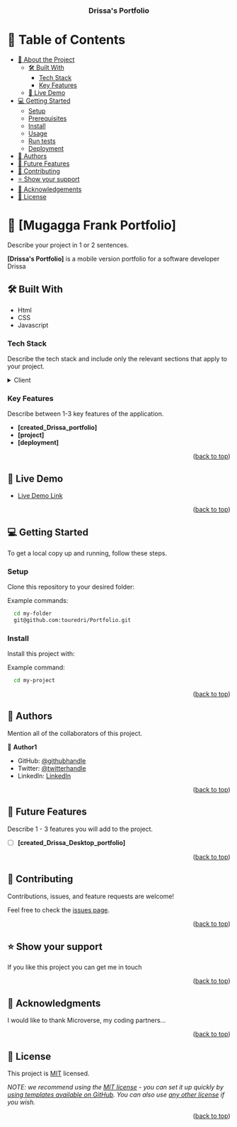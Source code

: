 <a name="readme-top"></a>


<div align="center">
 
 

  <h3><b>Drissa's Portfolio</b></h3>

</div>



# 📗 Table of Contents

- [📖 About the Project](#about-project)
  - [🛠 Built With](#built-with)
    - [Tech Stack](#tech-stack)
    - [Key Features](#key-features)
  - [🚀 Live Demo](#live-demo)
- [💻 Getting Started](#getting-started)
  - [Setup](#setup)
  - [Prerequisites](#prerequisites)
  - [Install](#install)
  - [Usage](#usage)
  - [Run tests](#run-tests)
  - [Deployment](#triangular_flag_on_post-deployment)
- [👥 Authors](#authors)
- [🔭 Future Features](#future-features)
- [🤝 Contributing](#contributing)
- [⭐️ Show your support](#support)
- [🙏 Acknowledgements](#acknowledgements)
- [📝 License](#license)



# 📖 [Mugagga Frank Portfolio] <a name="about-project"></a>

Describe your project in 1 or 2 sentences.

**[Drissa's Portfolio]** is a mobile version portfolio for a software developer Drissa

## 🛠 Built With <a name="built-with"></a>

- Html
- CSS
- Javascript

### Tech Stack <a name="tech-stack"></a>

Describe the tech stack and include only the relevant sections that apply to your project.

<details>
  <summary>Client</summary>
  <ul>
    <li>HTML, CSS, JAVASCRIPT</li>
  </ul>
</details>

### Key Features <a name="key-features"></a>

Describe between 1-3 key features of the application.

- **[created_Drissa_portfolio]**
- **[project]**
- **[deployment]**


<p align="right">(<a href="#readme-top">back to top</a>)</p>



## 🚀 Live Demo <a name="live-demo"></a>


- [Live Demo Link]( https://touredri.github.io/Portfolio/)


<!-- - [video Link](https://www.loom.com/share/1f2943ca12ee4b4e97db22f208077ecb) -->

 
<p align="right">(<a href="#readme-top">back to top</a>)</p>



## 💻 Getting Started <a name="getting-started"></a>

To get a local copy up and running, follow these steps.

### Setup

Clone this repository to your desired folder:

Example commands:

```sh
  cd my-folder
  git@github.com:touredri/Portfolio.git
```
### Install

Install this project with:

Example command:

```sh
  cd my-project
```


<p align="right">(<a href="#readme-top">back to top</a>)</p>



## 👥 Authors <a name="authors"></a>

Mention all of the collaborators of this project.

👤 **Author1**

- GitHub: [@githubhandle](https://www.github.com/touredri)
- Twitter: [@twitterhandle](https://www.twitter.com/@touredri)
- LinkedIn: [LinkedIn](https://www.linkedin.com/in/touredri)


<p align="right">(<a href="#readme-top">back to top</a>)</p>



## 🔭 Future Features <a name="future-features"></a>

Describe 1 - 3 features you will add to the project.

- [ ] **[created_Drissa_Desktop_portfolio]**


<p align="right">(<a href="#readme-top">back to top</a>)</p>



## 🤝 Contributing <a name="contributing"></a>

Contributions, issues, and feature requests are welcome!

Feel free to check the [issues page](../../issues/).

<p align="right">(<a href="#readme-top">back to top</a>)</p>



## ⭐️ Show your support <a name="support"></a>


If you like this project you can get me in touch 

<p align="right">(<a href="#readme-top">back to top</a>)</p>



## 🙏 Acknowledgments <a name="acknowledgements"></a>


I would like to thank Microverse, my coding partners...

<p align="right">(<a href="#readme-top">back to top</a>)</p>




## 📝 License <a name="license"></a>

This project is [MIT](./LICENSE) licensed.

_NOTE: we recommend using the [MIT license](https://choosealicense.com/licenses/mit/) - you can set it up quickly by [using templates available on GitHub](https://docs.github.com/en/communities/setting-up-your-project-for-healthy-contributions/adding-a-license-to-a-repository). You can also use [any other license](https://choosealicense.com/licenses/) if you wish._


<p align="right">(<a href="#readme-top">back to top</a>)</p>